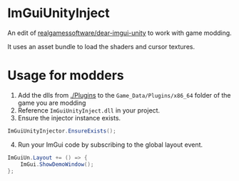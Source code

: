 # ImGuiUnityInject

An edit of [realgamessoftware/dear-imgui-unity](https://github.com/realgamessoftware/dear-imgui-unity) to work with game modding.

It uses an asset bundle to load the shaders and cursor textures.

# Usage for modders

1. Add the dlls from [./Plugins](./Plugins) to the `Game_Data/Plugins/x86_64` folder of the game you are modding
2. Reference `ImGuiUnityInject.dll` in your project.
3. Ensure the injector instance exists.
```cs
ImGuiUnityInjector.EnsureExists();
```
4. Run your ImGui code by subscribing to the global layout event.
```cs
ImGuiUn.Layout += () => {
    ImGui.ShowDemoWindow();
};
```

